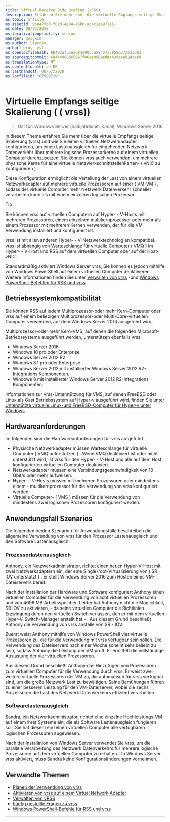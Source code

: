 ```yaml
---
title: Virtual Receive Side Scaling (vRSS)
description: Erfahren Sie mehr über die virtuelle Empfangs seitige Skalierung (vrss) in Windows Server und wie Sie einen virtuellen Netzwerkadapter konfigurieren, um einen Lastenausgleich für eingehenden Netzwerk Datenverkehr über mehrere logische Prozessorkerne auf einem virtuellen Computer durchzusetzen Sie können auch physische Kerne für eine virtuelle Netzwerkschnittstellenkarte (VNIC) des Hosts konfigurieren.
ms.topic: article
ms.assetid: 9be477b3-f81d-4e84-a6b0-ac4c1ea97715
ms.date: 09/05/2018
ms.localizationpriority: medium
manager: dougkim
ms.author: lizross
author: eross-msft
ms.openlocfilehash: 86403af3cea6843905ca58437a3858b77351bc81
ms.sourcegitcommit: 68444968565667f86ee0586ed4c43da4ab24aaed
ms.translationtype: MT
ms.contentlocale: de-DE
ms.lasthandoff: 08/07/2020
ms.locfileid: "87993719"
---
```

# <a name="virtual-receive-side-scaling-vrss"></a>Virtuelle Empfangs seitige Skalierung ( \( vrss)\)

>Gilt für: Windows Server (halbjährlicher Kanal), Windows Server 2016

In diesem Thema erfahren Sie mehr über die virtuelle Empfangs seitige Skalierung (vrss) und wie Sie einen virtuellen Netzwerkadapter konfigurieren, um einen Lastenausgleich für eingehenden Netzwerk Datenverkehr über mehrere logische Prozessorkerne auf einem virtuellen Computer durchzusetzen. Sie können vrss auch verwenden, um mehrere physische Kerne für eine virtuelle Netzwerkschnittstellenkarten- \( vNIC zu konfigurieren \) .

Diese Konfiguration ermöglicht die Verteilung der Last von einem virtuellen Netzwerkadapter auf mehrere virtuelle Prozessoren auf einer \( VM-VM \) , sodass der virtuelle Computer mehr Netzwerk Datenverkehr schneller verarbeiten kann als mit einem einzelnen logischen Prozessor.

>[!TIP]
>Sie können vrss auf virtuellen Computern auf Hyper- \- V-Hosts mit mehreren Prozessoren, einem einzelnen multikernprozessor oder mehr als einem Prozessor mit mehreren Kernen verwenden, der für die VM-Verwendung installiert und konfiguriert ist.

vrss ist mit allen anderen Hyper- \- V-Netzwerktechnologien kompatibel. vrss ist abhängig von Warteschlange für virtuelle Computer \( VMQ \) im Hyper- \- V-Host und RSS auf dem virtuellen Computer oder auf der Host-vNIC.

Standardmäßig aktiviert Windows Server vrss, Sie können es jedoch mithilfe von Windows PowerShell auf einem virtuellen Computer deaktivieren. Weitere Informationen finden Sie unter [Verwalten von vrss](vrss-manage.md) -und [Windows PowerShell-Befehlen für RSS und vrss](vrss-wps.md).



## <a name="operating-system-compatibility"></a>Betriebssystemkompatibilität

Sie können RSS auf jedem Multiprozessor-oder mehr Kern-Computer oder vrss auf einem beliebigen Multiprozessor-oder Multi-Core-virtuellen Computer verwenden, auf dem Windows Server 2016 ausgeführt wird.

Multiprozessor-oder mehr Kern-VMS, auf denen die folgenden Microsoft-Betriebssysteme ausgeführt werden, unterstützen ebenfalls vrss.

- Windows Server 2016
- Windows 10 pro oder Enterprise
- Windows Server 2012 R2
- Windows 8.1 pro oder Enterprise
- Windows Server 2012 mit installierter Windows Server 2012 R2-Integrations Komponenten.
- Windows 8 mit installierter Windows Server 2012 R2-Integrations Komponenten.

Informationen zur vrss-Unterstützung für VMS, auf denen FreeBSD oder Linux als Gast Betriebssystem auf Hyper-v ausgeführt wird, finden Sie [unter Unterstützte virtuelle Linux-und FreeBSD-Computer für Hyper-v unter Windows](../../../virtualization/hyper-v/supported-linux-and-freebsd-virtual-machines-for-hyper-v-on-windows.md).

## <a name="hardware-requirements"></a>Hardwareanforderungen

Im folgenden sind die Hardwareanforderungen für vrss aufgeführt.

- Physische Netzwerkadapter müssen Warteschlange für virtuelle Computer \( VMQ unterstützen \) . Wenn VMQ deaktiviert ist oder nicht unterstützt wird, ist vrss für den Hyper- \- V-Host und alle auf dem Host konfigurierten virtuellen Computer deaktiviert.
- Netzwerkadapter müssen eine Verbindungsgeschwindigkeit von 10 Gbit/s oder mehr aufweisen.
- Hyper- \- V-Hosts müssen mit mehreren Prozessoren oder mindestens einem \- multikernprozessor für die Verwendung von vrss konfiguriert werden.
- Virtuelle Computer- \( VMS \) müssen für die Verwendung von mindestens zwei logischen Prozessoren konfiguriert werden.


## <a name="use-case-scenarios"></a>Anwendungsfall Szenarios

Die folgenden beiden Szenarien für Anwendungsfälle beschreiben die allgemeine Verwendung von vrss für den Prozessor Lastenausgleich und den Software Lastenausgleich.

### <a name="processor-load-balancing"></a>Prozessorlastenausgleich

Anthony, ein Netzwerkadministrator, richtet einen neuen Hyper-V-Host mit zwei Netzwerkadaptern ein, der eine Single-root-Virtualisierung von \( SR \- IOV unterstützt \) . Er stellt Windows Server 2016 zum Hosten eines VM-Dateiservers bereit.

Nach der Installation der Hardware und Software konfiguriert Anthony einen virtuellen Computer für die Verwendung von acht virtuellen Prozessoren und von 4096 MB Arbeitsspeicher. Leider hat Anthony nicht die Möglichkeit, SR IOV zu aktivieren, \- da seine virtuellen Computer die Richtlinien Erzwingung durch den virtuellen Switch verlassen, den er mit dem virtuellen Hyper-V-Switch-Manager erstellt hat \- . Aus diesem Grund beschließt Anthony die Verwendung von vrss anstelle von SR \- IOV.

Zuerst weist Anthony mithilfe von Windows PowerShell vier virtuelle Prozessoren zu, die für die Verwendung mit vrss verfügbar sein sollen. Die Verwendung des Dateiservers nach einer Woche scheint sehr beliebt zu sein, sodass Anthony die Leistung der VM prüft.  Er ermittelt die vollständige Auslastung der vier virtuellen Prozessoren.

Aus diesem Grund beschließt Anthony das Hinzufügen von Prozessoren zum virtuellen Computer für die Verwendung durch vrss.  Er weist zwei weitere virtuelle Prozessoren der VM zu, die automatisch für vrss verfügbar sind, um die große Netzwerk Last zu bewältigen. Seine Bemühungen führen zu einer besseren Leistung für den VM-Dateiserver, wobei die sechs Prozessoren die Last des Netzwerk Datenverkehrs effizient verarbeiten.


### <a name="software-load-balancing"></a>Softwarelastenausgleich

Sandra, ein Netzwerkadministrator, richtet eine einzelne Hochleistungs-VM auf einem ihrer Systeme ein, die als Software Lastenausgleich fungieren soll. Sie hat diesem einzelnen virtuellen Computer alle verfügbaren logischen Prozessoren zugewiesen.

Nach der Installation von Windows Server verwendet Sie vrss, um die parallele Verarbeitung des Netzwerk Datenverkehrs für mehrere logische Prozessoren auf dem virtuellen Computer zu erhalten. Da Windows Server vrss aktiviert, muss Sandra keine Konfigurationsänderungen vornehmen.


## <a name="related-topics"></a>Verwandte Themen

- [Planen der Verwendung von vrss](vrss-plan.md)
- [Aktivieren von vrss auf einem Virtual Network Adapter](vrss-enable.md)
- [Verwalten von vRSS](vrss-manage.md)
- [häufig gestellte Fragen zu vrss](vrss-faq.md)
- [Windows PowerShell-Befehle für RSS und vrss](vrss-wps.md)

---